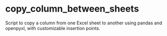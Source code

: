 # copy_column_between_sheets
Script to copy a column from one Excel sheet to another using pandas and openpyxl, with customizable insertion points.
